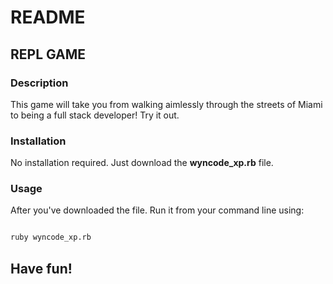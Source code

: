 # README 

## REPL GAME

### Description

This game will take you from walking aimlessly through the streets of Miami to being a full stack developer! Try it out.

### Installation 

 No installation required. Just download the **wyncode_xp.rb** file.

### Usage

After you've downloaded the file. Run it from your command line using:

```bash

ruby wyncode_xp.rb

```

## Have fun!
